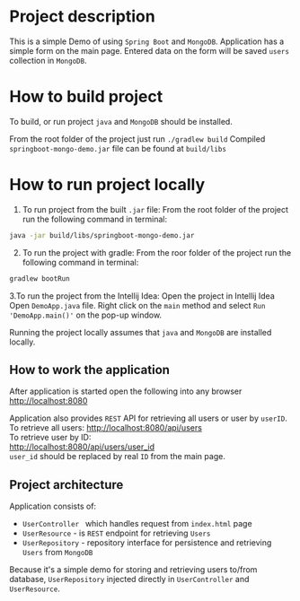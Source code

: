 # Project description
This is a simple Demo of using `Spring Boot` and `MongoDB`. Application has a simple form on the main page. 
Entered data on the form will be saved `users` collection in `MongoDB`. 

# How to build project
To build, or run project `java` and `MongoDB` should be installed.

From the root folder of the project just run `./gradlew build`
Compiled `springboot-mongo-demo.jar` file can be found at `build/libs`

# How to run project locally

1. To run project from the built `.jar` file:
From the root folder of the project run the following command in terminal:
```bash
java -jar build/libs/springboot-mongo-demo.jar
```

2. To run the project with gradle:
From the roor folder of the project run the following command in terminal:
```bash
gradlew bootRun
```

3.To run the project from the Intellij Idea:
Open the project in Intellij Idea  
Open `DemoApp.java` file. Right click on the `main` method and select `Run 'DemoApp.main()'` on the pop-up window.

Running the project locally assumes that `java` and `MongoDB` are installed locally.

## How to work the application
After application is started open the following into any browser [http://localhost:8080](http://localhost:8080)

Application also provides `REST` API for retrieving all users or user by `userID`.  
To retrieve all users:
[http://localhost:8080/api/users](http://localhost:8080/api/users)   
To retrieve user by ID:   
[http://localhost:8080/api/users/user_id](http://localhost:8080/api/users/user_id)   
`user_id` should be replaced by real `ID` from the main page.


## Project architecture
Application consists of:
* `UserController ` which handles request from `index.html` page
* `UserResource` - is `REST` endpoint for retrieving `Users`
* `UserRepository` - repository interface for persistence and retrieving `Users` from `MongoDB`

Because it's a simple demo for storing and retrieving users to/from database, `UserRepository` injected directly in 
`UserController` and `UserResource`.
